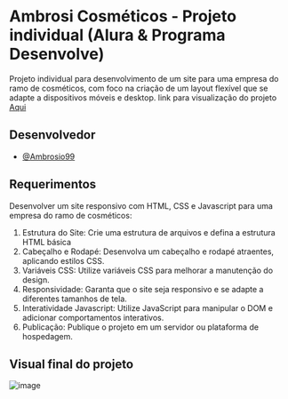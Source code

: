 # Ambrosi Cosméticos - Projeto individual (Alura & Programa Desenvolve)

Projeto individual para desenvolvimento de um site para uma empresa do ramo de cosméticos, com foco na criação de um layout flexível que se adapte a dispositivos móveis e desktop.
link para visualização do projeto [Aqui](https://ambrosio99.github.io/Ambrosi-cosmeticos/)

## Desenvolvedor

- [@Ambrosio99](https://github.com/Ambrosio99)

## Requerimentos

Desenvolver um site responsivo com HTML, CSS e Javascript para uma empresa do ramo de cosméticos:

1. Estrutura do Site: Crie uma estrutura de arquivos e defina a estrutura HTML básica
2. Cabeçalho e Rodapé: Desenvolva um cabeçalho e rodapé atraentes, aplicando estilos CSS.
3. Variáveis CSS: Utilize variáveis CSS para melhorar a manutenção do design.
4. Responsividade: Garanta que o site seja responsivo e se adapte a diferentes tamanhos de tela.
5. Interatividade Javascript: Utilize JavaScript para manipular o DOM e adicionar comportamentos interativos.
6. Publicação: Publique o projeto em um servidor ou plataforma de hospedagem.

## Visual final do projeto

![image](https://github.com/Ambrosio99/Ambrosi-cosmeticos/assets/105453348/091462e1-0a94-4ab8-9e8e-961b65b9036f)

